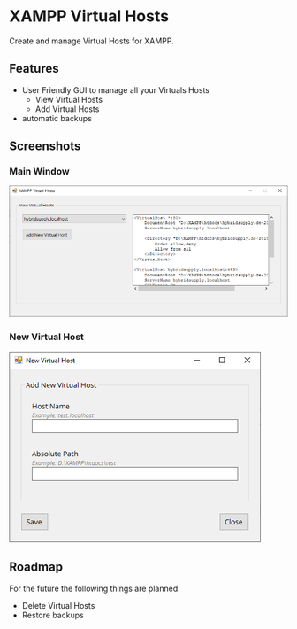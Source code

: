 # XAMPP Virtual Hosts
Create and manage Virtual Hosts for XAMPP.

## Features
- User Friendly GUI to manage all your Virtuals Hosts
    - View Virtual Hosts
    - Add Virtual Hosts
- automatic backups

## Screenshots
### Main Window
![Main Window](/screenshots/main-window.png "Main Window")

### New Virtual Host
![New Virtual Host](/screenshots/new-virtual-host.png "New Virtual Host")

## Roadmap
For the future the following things are planned:
 - Delete Virtual Hosts
 - Restore backups